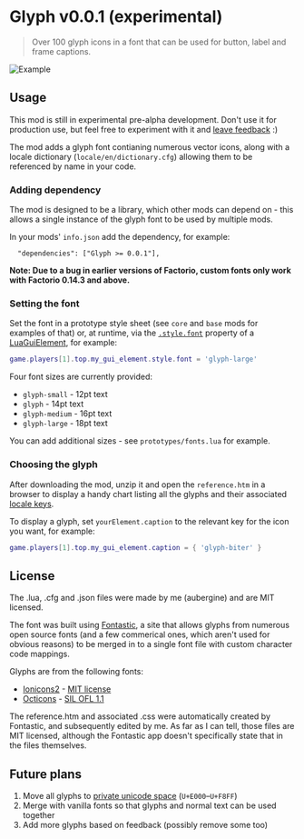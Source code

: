 # Glyph v0.0.1 (experimental)

> Over 100 glyph icons in a font that can be used for button, label and frame captions.

![Example](http://i.imgur.com/3Rs1WWZ.png)

## Usage

This mod is still in experimental pre-alpha development. Don't use it for production use, but feel free to experiment with it and [leave feedback](https://github.com/aubergine10/Glyph/issues) :)

The mod adds a glyph font contianing numerous vector icons, along with a locale dictionary (`locale/en/dictionary.cfg`) allowing them to be referenced by name in your code.

### Adding dependency

The mod is designed to be a library, which other mods can depend on - this allows a single instance of the glyph font to be used by multiple mods.

In your mods' `info.json` add the dependency, for example:

```
  "dependencies": ["Glyph >= 0.0.1"],
```

**Note: Due to a bug in earlier versions of Factorio, custom fonts only work with Factorio 0.14.3 and above.**

### Setting the font

Set the font in a prototype style sheet (see `core` and `base` mods for examples of that) or, at runtime, via the [`.style.font`](http://lua-api.factorio.com/latest/LuaStyle.html) property of a [LuaGuiElement](http://lua-api.factorio.com/latest/LuaGuiElement.html), for example:

```lua
game.players[1].top.my_gui_element.style.font = 'glyph-large'
```

Four font sizes are currently provided:

* `glyph-small` - 12pt text
* `glyph` - 14pt text
* `glyph-medium` - 16pt text
* `glyph-large` - 18pt text

You can add additional sizes - see `prototypes/fonts.lua` for example.

### Choosing the glyph

After downloading the mod, unzip it and open the `reference.htm` in a browser to display a handy chart listing all the glyphs and their associated [locale keys](http://lua-api.factorio.com/latest/Concepts.html#LocalisedString).

To display a glyph, set `yourElement.caption` to the relevant key for the icon you want, for example:

```lua
game.players[1].top.my_gui_element.caption = { 'glyph-biter' }
```

## License

The .lua, .cfg and .json files were made by me (aubergine) and are MIT licensed.

The font was built using [Fontastic](http://fontastic.me/), a site that allows glyphs from numerous open source fonts (and a few commerical ones, which aren't used for obvious reasons) to be merged in to a single font file with custom character code mappings.

Glyphs are from the following fonts:

* [Ionicons2](https://github.com/driftyco/ionicons) - [MIT license](https://opensource.org/licenses/MIT)
* [Octicons](https://github.com/primer/octicons) - [SIL OFL 1.1](http://scripts.sil.org/cms/scripts/page.php?site_id=nrsi&id=OFL)

The reference.htm and associated .css were automatically created by Fontastic, and subsequently edited by me. As far as I can tell, those files are MIT licensed, although the Fontastic app doesn't specifically state that in the files themselves.

## Future plans

1. Move all glyphs to [private unicode space](https://en.wikipedia.org/wiki/Private_Use_Areas) (`U+E000`–`U+F8FF`)
2. Merge with vanilla fonts so that glyphs and normal text can be used together
3. Add more glyphs based on feedback (possibly remove some too)
